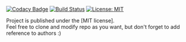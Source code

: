 
[![Codacy Badge](https://api.codacy.com/project/badge/Grade/c7db234141284389925794c701c01b1d)](https://app.codacy.com/app/pamuditha/web?utm_source=github.com&utm_medium=referral&utm_content=pamuditha/web&utm_campaign=Badge_Grade_Dashboard)
[![Build Status](https://travis-ci.com/pamuditha/GDGLKWEB.svg?branch=master)](https://travis-ci.com/pamuditha/GDGLKWEB)
[![License: MIT](https://img.shields.io/badge/License-MIT-yellow.svg)](https://opensource.org/licenses/MIT)



Project is published under the [MIT license].  
Feel free to clone and modify repo as you want, but don't forget to add reference to authors :)
